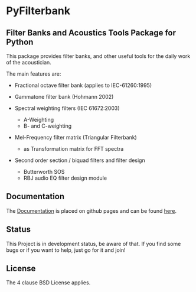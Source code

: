 # PyFilterbank 
## Filter Banks and Acoustics Tools Package for Python
This package provides filter banks, and other useful tools for the daily work of the acoustician.

The main features are:

* Fractional octave filter bank (applies to IEC-61260:1995)

* Gammatone filter bank (Hohmann 2002)

* Spectral weighting filters (IEC 61672:2003)
  + A-Weighting
  + B- and C-weighting

* Mel-Frequency filter matrix (Triangular Filterbank)
  + as Transformation matrix for FFT spectra

* Second order section / biquad filters and filter design
  + Butterworth SOS
  + RBJ audio EQ filter design module


## Documentation
The [Documentation](http://siggigue.github.io/pyfilterbank) is placed on github pages and can be found [here](http://siggigue.github.io/pyfilterbank).


## Status
This Project is in development status, be aware of that. If you find some bugs or if you want to help, just go for it and join!

## License
The 4 clause BSD License applies.

